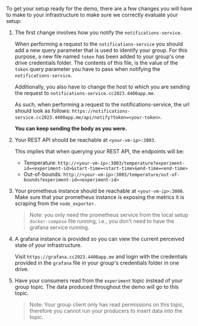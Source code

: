 
To get your setup ready for the demo, there are a few changes you will have to
make to your infrastructure to make sure we correctly evaluate your setup:

1. The first change involves how you notify the `notifications-service`.

   When performing a request to the `notifications-service` you should add a
   new query parameter that is used to identify your group. For this purpose, a
   new file named `token` has been added to your group's one drive credentials
   folder. The contents of this file, is the value of the `token` query
   parameter you have to pass when notifying the `notifications-service`.

   Additionally, you also have to change the host to which you are sending the
   request to `notifications-service.cc2023.4400app.me`.

   As such, when performing a request to the notifications-service, the url
   should look as follows:
   `https://notifications-service.cc2023.4400app.me/api/notify?token=<your-token>`.

   **You can keep sending the body as you were.**
1. Your REST API should be reachable at `<your-vm-ip>:3003`. 

   This implies that when querying your REST API, the endpoints will be: 
   - Temperature:
     `http://<your-vm-ip>:3003/temperature?experiment-id=<experiment-id>&start-time=<start-time>&end-time=<end-time>`
   - Out-of-bounds:
     `http://<your-vm-ip>:3003/temperature/out-of-bounds?experiment-id=<experiment-id>`
1. Your prometheus instance should be reachable at `<your-vm-ip>:3008`. Make
   sure that your prometheus instance is exposing the metrics it is scraping
   from the `node_exporter`.

   > Note: you only need the prometheus service from the local setup
   > `docker-compose` file running, i.e., you don't need to have the grafana
   > service running.
1. A grafana instance is provided so you can view the current perceived state
   of your infrastructure.

   Visit `https://grafana.cc2023.4400app.me` and login with the credentials
   provided in the `grafana` file in your group's credentials folder in one
   drive.
1. Have your consumers read from the `experiment` topic instead of your group
   topic. The data produced throughout the demo will go to this topic.

   > Note: Your group client only has read permissions on this topic, therefore
   > you cannot run your producers to insert data into the topic. 
